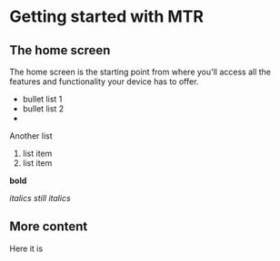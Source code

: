 # Getting started with MTR
## The home screen
The home screen is the starting point from where you'll access all the features and functionality your device has to offer.

* bullet list 1
* bullet list 2
* 
Another list

1. list item
2. list item

**bold**

*italics
still italics*

## More content
Here it is
